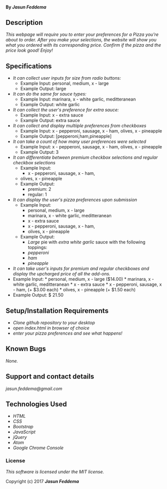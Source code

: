#### By _**Jasun Feddema**_

## Description
_This webpage will require you to enter your preferences for a Pizza you're about to order. After you make your selections, the website will show you what you ordered with its corresponding price.
Confirm if the pizza and the price look good! Enjoy!_

## Specifications
  * _It can collect user inputs for size from radio buttons:_
    * Example Input: personal, medium, x - large
    * Example Output: large
  * _It can do the same for sauce types:_
    * Example Input: marinara, x - white garlic, meditteranean
    * Example Output: white garlic
  * _It can collect the user's preference for extra sauce:_
    * Example Input: x - extra sauce
    * Example Output: extra sauce
  * _It can collect and display multiiple preferences from checkboxes_
    * Example Input: x - pepperoni, sausage, x - ham, olives, x - pineapple
    * Example Output: [pepperoni,ham,pineapple]
  * _It can take a count of how many user preferences were selected_
    * Example Input: x - pepperoni, sausage, x - ham, olives, x - pineapple
    * Example Output: 3
  * _It can differentiate between premium checkbox selections and regular checkbox selections_
    * Example Input:
        * x - pepperoni, sausage, x - ham,
    * olives, x - pineapple
    * Example Output:
        * premium: 2
        * regular: 1
  * _It can display the user's pizza preferences upon submission_
    * Example Input:
        * personal, medium, x - large
        * marinara, x - white garlic, meditteranean
        * x - extra sauce
        * x - pepperoni, sausage, x - ham,
        * olives, x - pineapple
    * Example Output:
        * _Large_ pie with _extra_  _white garlic_ sauce with the following toppings:
      * _pepperoni_
      * _ham_
      * _pineapple_
  * _It can take user's inputs for premium and regular checkboxes and display the upcharged price of all the add-ons._
  * Example Input:
        * personal, medium, x - large ($14.00)
        * marinara, x - white garlic, meditteranean
        * x - extra sauce
        * x - pepperoni, sausage, x - ham, (+ $3.00 each)
        * olives, x - pineapple (+ $1.50 each)
  * Example Output: $ 21.50

 ## Setup/Installation Requirements
 * _Clone github repository to your desktop_
 * _open index.html in browser of choice_
 * _enter your pizza preferences and see what happens!_

 ## Known Bugs

 _None._

 ## Support and contact details

 _jasun.feddema@gmail.com_

 ## Technologies Used

 * _HTML_
 * _CSS_
 * _Bootstrap_
 * _JavaScript_
 * _jQuery_
 * _Atom_
 * _Google Chrome Console_

 ### License

 *This software is licensed under the MIT license.*

 Copyright (c) 2017 **_Jasun Feddema_**

